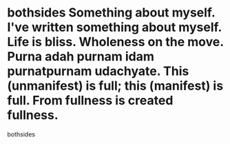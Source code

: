 # bothsides Something about myself. I've written something about myself. Life is bliss. Wholeness on the move. Purna adah purnam idam purnatpurnam udachyate. This (unmanifest) is full; this (manifest) is full. From fullness is created fullness.
 bothsides

